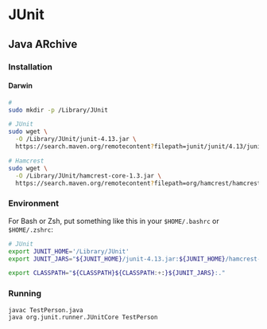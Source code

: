# JUnit

## Java ARchive

### Installation

#### Darwin

```sh
#
sudo mkdir -p /Library/JUnit

# JUnit
sudo wget \
  -O /Library/JUnit/junit-4.13.jar \
  https://search.maven.org/remotecontent?filepath=junit/junit/4.13/junit-4.13.jar

# Hamcrest
sudo wget \
  -O /Library/JUnit/hamcrest-core-1.3.jar \
  https://search.maven.org/remotecontent?filepath=org/hamcrest/hamcrest-core/1.3/hamcrest-core-1.3.jar
```

### Environment

For Bash or Zsh, put something like this in your `$HOME/.bashrc` or `$HOME/.zshrc`:

```sh
# JUnit
export JUNIT_HOME='/Library/JUnit'
export JUNIT_JARS="${JUNIT_HOME}/junit-4.13.jar:${JUNIT_HOME}/hamcrest-core-1.3.jar"

export CLASSPATH="${CLASSPATH}${CLASSPATH:+:}${JUNIT_JARS}:."
```

### Running

```sh
javac TestPerson.java
java org.junit.runner.JUnitCore TestPerson
```
